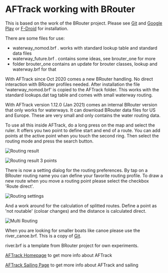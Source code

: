 # AFTrack working with BRouter

This is based on the work of the BRouter project. Please see [Git](https://github.com/abrensch/brouter) 
and [Google Play](https://play.google.com/store/apps/details?id=btools.routingapp) or [F-Droid](https://f-droid.org/packages/btools.routingapp) for installation.

There are some files for use:
* waterway_nomod.brf . works with standard lookup table and standard data files
* waterway_future.brf . contains some ideas, see brouter_one for more
* folder brouter_one contains an update for brouter classes, lookup and waterway.brf for that

With AFTrack since Oct 2020 comes a new BRouter handling. No direct interaction with BRouter profiles needed. 
After installation the file 'waterway_nomod.brf' is copied to the AFTrack folder.
This works with the standard lookups.dat tag table and comes with small waterway routing. 

With AFTrack version 1.12.0 (Jan 2021) comes an internal BRouter version that only works for waterways. It can download BRouter data files for US and Europe. These are very small and only contains the water routing data.

To use all this inside AFTrack, do a long press on the map and select the ruler. It offers you two point to define start and end of a route. You can add points at the active point when you touch the second ring. Then select the routing mode and press the search button.  

![Routing result](AFTrack_brouter.png)

![Routing result 3 points](AFTrack_brouter_3pts.png)

There is now a setting dialog for the routing preferences.
By tap on a BRouter routing name you can define your favorite routing profile. 
To draw a new route when you move a routing point please select the checkbox 'Route direct'.

![Routing settings](AFTrack_routing_setting.png)

And a work around for the calculation of splitted routes. Define a point as 'not routable' (coloar changes) and the distance is calculated direct.

![Multi Routing](AFTrack_multi_routing.png)



When you are looking for smaller boats like canoe please use the river_canoe.brf. This is a copy of [Git](https://github.com/poutnikl/Brouter-profiles).

river.brf is a template from BRouter project for own experiments.



[AFTrack Homepage](https://afischer-online.de/and/aftrack/) to get more info about AFTrack

[AFTrack Sailing Page](https://afischer-online.de/and/aftrack/sailing/) to get more info about AFTrack and sailing

